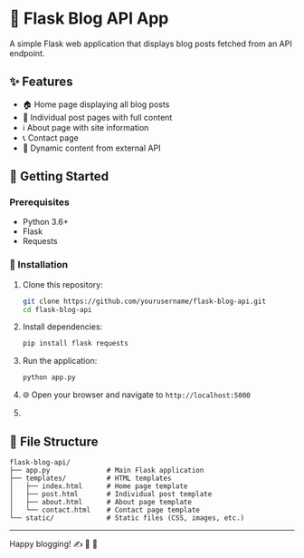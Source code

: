 # 📝 Flask Blog API App

A simple Flask web application that displays blog posts fetched from an API endpoint.

## ✨ Features

- 🏠 Home page displaying all blog posts
- 📄 Individual post pages with full content
- ℹ️ About page with site information
- 📞 Contact page
- 🔄 Dynamic content from external API

## 🚀 Getting Started

### Prerequisites

- Python 3.6+
- Flask
- Requests

### 🔧 Installation

1. Clone this repository:
   ```bash
   git clone https://github.com/yourusername/flask-blog-api.git
   cd flask-blog-api
   ```

2. Install dependencies:
   ```bash
   pip install flask requests
   ```

3. Run the application:
   ```bash
   python app.py
   ```

4. 🌐 Open your browser and navigate to `http://localhost:5000`
5. 

## 📁 File Structure

```
flask-blog-api/
├── app.py              # Main Flask application
├── templates/          # HTML templates
│   ├── index.html      # Home page template
│   ├── post.html       # Individual post template
│   ├── about.html      # About page template
│   └── contact.html    # Contact page template
└── static/             # Static files (CSS, images, etc.)
```

---

Happy blogging! ✍️ 📱 🎉
